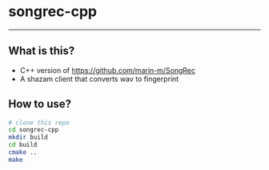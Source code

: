 # songrec-cpp
---

## What is this?
* C++ version of https://github.com/marin-m/SongRec
* A shazam client that converts wav to fingerprint

## How to use?
```bash
# clone this repo
cd songrec-cpp
mkdir build
cd build
cmake ..
make
```

